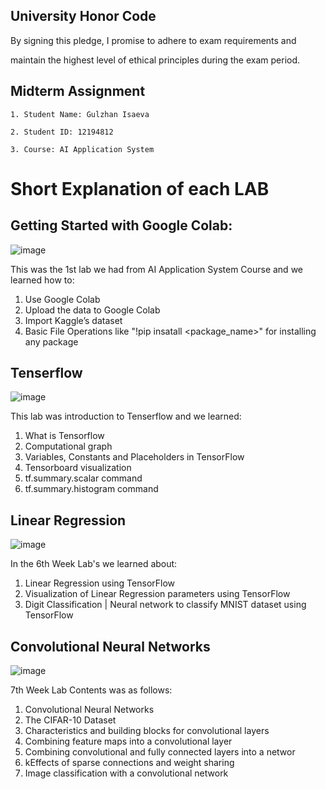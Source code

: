 
## University Honor Code

By signing this pledge, I promise to adhere to exam requirements and

maintain the highest level of ethical principles during the exam period.

## Midterm Assignment

```
1. Student Name: Gulzhan Isaeva

2. Student ID: 12194812

3. Course: AI Application System
```

# Short Explanation of each LAB

## Getting Started with Google Colab:

![image](https://user-images.githubusercontent.com/90166739/196714468-7b9fac9f-53ad-49d3-96c7-6e761ed6ff23.png)

This was the 1st lab we had from AI Application System Course and we learned how to:
1. Use Google Colab
2. Upload the data to Google Colab
3. Import Kaggle’s dataset
4. Basic File Operations like 
   "!pip insatall <package_name>" for installing any package


## Tenserflow
   
![image](https://user-images.githubusercontent.com/90166739/196716267-a7d92c86-fcaf-4746-baea-0408be708921.png)

This lab was introduction to Tenserflow and we learned:
1. What is Tensorflow
2. Computational graph
3. Variables, Constants and Placeholders in TensorFlow
4. Tensorboard visualization
5. tf.summary.scalar command
6. tf.summary.histogram command





## Linear Regression

![image](https://user-images.githubusercontent.com/90166739/196718069-e598d193-fca9-496e-a754-bcc7557cd5d5.png)

In the 6th Week Lab's we learned about:
1. Linear Regression using TensorFlow
2. Visualization of Linear Regression parameters using TensorFlow
3. Digit Classification | Neural network to classify MNIST dataset using TensorFlow


## Convolutional Neural Networks

![image](https://user-images.githubusercontent.com/90166739/196719000-31d08379-293c-44fc-9cfd-9472b56aef68.png)

7th Week Lab Contents was as follows:
1. Convolutional Neural Networks
2. The CIFAR-10 Dataset
3. Characteristics and building blocks for convolutional layers
4. Combining feature maps into a convolutional layer
5. Combining convolutional and fully connected layers into a networ
6. kEffects of sparse connections and weight sharing
7. Image classification with a convolutional network








